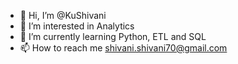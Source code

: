 - 👋 Hi, I’m @KuShivani
- 👀 I’m interested in Analytics
- 🌱 I’m currently learning Python, ETL and SQL
- 📫 How to reach me shivani.shivani70@gmail.com

<!---
KuShivani/KuShivani is a ✨ special ✨ repository because its `README.md` (this file) appears on your GitHub profile.
You can click the Preview link to take a look at your changes.
--->
